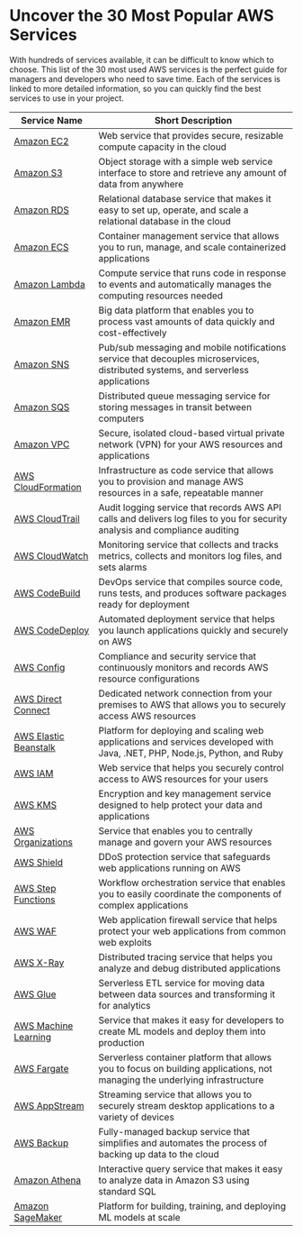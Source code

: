 
# Uncover the 30 Most Popular AWS Services 
With hundreds of services available, it can be difficult to know which to choose. This list of the 30 most used AWS services is the perfect guide for managers and developers who need to save time. Each of the services is linked to more detailed information, so you can quickly find the best services to use in your project.

| Service Name                                                      | Short Description                                                                                                                 |
| ----------------------------------------------------------------- | --------------------------------------------------------------------------------------------------------------------------------- |
| [Amazon EC2](https://aws.amazon.com/ec2/)                         | Web service that provides secure, resizable compute capacity in the cloud                                                         |
| [Amazon S3](https://aws.amazon.com/s3/)                           | Object storage with a simple web service interface to store and retrieve any amount of data from anywhere                         |
| [Amazon RDS](https://aws.amazon.com/rds/)                         | Relational database service that makes it easy to set up, operate, and scale a relational database in the cloud                   |
| [Amazon ECS](https://aws.amazon.com/ecs/)                         | Container management service that allows you to run, manage, and scale containerized applications                                 |
| [Amazon Lambda](https://aws.amazon.com/lambda/)                   | Compute service that runs code in response to events and automatically manages the computing resources needed                     |
| [Amazon EMR](https://aws.amazon.com/emr/)                         | Big data platform that enables you to process vast amounts of data quickly and cost-effectively                                   |
| [Amazon SNS](https://aws.amazon.com/sns/)                         | Pub/sub messaging and mobile notifications service that decouples microservices, distributed systems, and serverless applications |
| [Amazon SQS](https://aws.amazon.com/sqs/)                         | Distributed queue messaging service for storing messages in transit between computers                                             |
| [Amazon VPC](https://aws.amazon.com/vpc/)                         | Secure, isolated cloud-based virtual private network (VPN) for your AWS resources and applications                                |
| [AWS CloudFormation](https://aws.amazon.com/cloudformation/)      | Infrastructure as code service that allows you to provision and manage AWS resources in a safe, repeatable manner                 |
| [AWS CloudTrail](https://aws.amazon.com/cloudtrail/)              | Audit logging service that records AWS API calls and delivers log files to you for security analysis and compliance auditing      |
| [AWS CloudWatch](https://aws.amazon.com/cloudwatch/)              | Monitoring service that collects and tracks metrics, collects and monitors log files, and sets alarms                             |
| [AWS CodeBuild](https://aws.amazon.com/codebuild/)                | DevOps service that compiles source code, runs tests, and produces software packages ready for deployment                         |
| [AWS CodeDeploy](https://aws.amazon.com/codedeploy/)              | Automated deployment service that helps you launch applications quickly and securely on AWS                                       |
| [AWS Config](https://aws.amazon.com/config/)                      | Compliance and security service that continuously monitors and records AWS resource configurations                                |
| [AWS Direct Connect](https://aws.amazon.com/directconnect/)       | Dedicated network connection from your premises to AWS that allows you to securely access AWS resources                           |
| [AWS Elastic Beanstalk](https://aws.amazon.com/elasticbeanstalk/) | Platform for deploying and scaling web applications and services developed with Java, .NET, PHP, Node.js, Python, and Ruby        |
| [AWS IAM](https://aws.amazon.com/iam/)                            | Web service that helps you securely control access to AWS resources for your users                                                |
| [AWS KMS](https://aws.amazon.com/kms/)                            | Encryption and key management service designed to help protect your data and applications                                         |
| [AWS Organizations](https://aws.amazon.com/organizations/)        | Service that enables you to centrally manage and govern your AWS resources                                                        |
| [AWS Shield](https://aws.amazon.com/shield/)                      | DDoS protection service that safeguards web applications running on AWS                                                           |
| [AWS Step Functions](https://aws.amazon.com/step-functions/)      | Workflow orchestration service that enables you to easily coordinate the components of complex applications                       |
| [AWS WAF](https://aws.amazon.com/waf/)                            | Web application firewall service that helps protect your web applications from common web exploits                                |
| [AWS X-Ray](https://aws.amazon.com/xray/)                         | Distributed tracing service that helps you analyze and debug distributed applications                                             |
| [AWS Glue](https://aws.amazon.com/glue/)                          | Serverless ETL service for moving data between data sources and transforming it for analytics                                     |
| [AWS Machine Learning](https://aws.amazon.com/machine-learning/)  | Service that makes it easy for developers to create ML models and deploy them into production                                     |
| [AWS Fargate](https://aws.amazon.com/fargate/)                    | Serverless container platform that allows you to focus on building applications, not managing the underlying infrastructure       |
| [AWS AppStream](https://aws.amazon.com/appstream/)                | Streaming service that allows you to securely stream desktop applications to a variety of devices                                 |
| [AWS Backup](https://aws.amazon.com/backup/)                      | Fully-managed backup service that simplifies and automates the process of backing up data to the cloud                            |
| [Amazon Athena](https://aws.amazon.com/athena/)                   | Interactive query service that makes it easy to analyze data in Amazon S3 using standard SQL                                      |
| [Amazon SageMaker](https://aws.amazon.com/sagemaker/)             | Platform for building, training, and deploying ML models at scale                                                                 |

